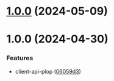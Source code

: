 # [1.0.0](https://github.com/Coderclc/client-api-plop/compare/v1.25.0...v1.0.0) (2024-05-09)

# 1.0.0 (2024-04-30)

### Features

- client-api-plop ([06059d3](https://github.com/Coderclc/client-api-plop/commit/06059d31a461e9180758426b11728050cf5894c5))
